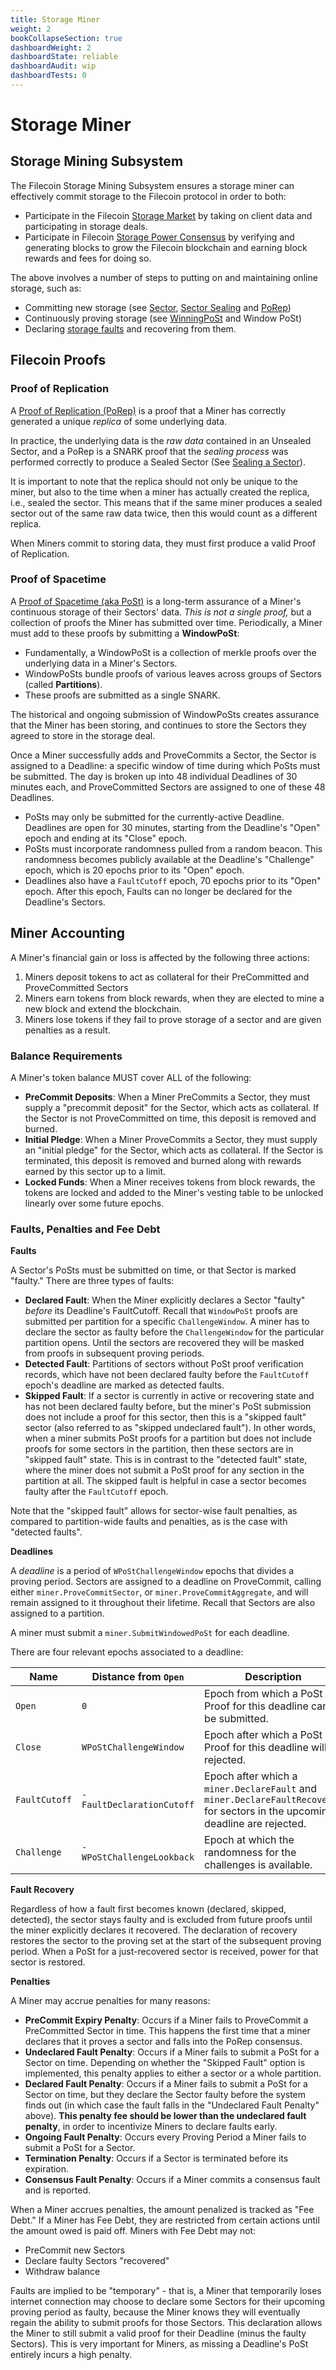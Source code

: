 ```yaml
---
title: Storage Miner
weight: 2
bookCollapseSection: true
dashboardWeight: 2
dashboardState: reliable
dashboardAudit: wip
dashboardTests: 0
---
```


# Storage Miner

## Storage Mining Subsystem

The Filecoin Storage Mining Subsystem ensures a storage miner can effectively commit storage to the Filecoin protocol in order to both:

- Participate in the Filecoin [Storage Market](storage_market) by taking on client data and participating in storage deals.
- Participate in Filecoin [Storage Power Consensus](storage_power_consensus) by verifying and generating blocks to grow the Filecoin blockchain and earning block rewards and fees for doing so.

The above involves a number of steps to putting on and maintaining online storage, such as:

- Committing new storage (see [Sector](sector), [Sector Sealing](sector#sealing) and [PoRep](sdr))
- Continuously proving storage (see [WinningPoSt](expected_consensus#winning-a-block) and Window PoSt)
- Declaring [storage faults](sector#sector-faults) and recovering from them.

## Filecoin Proofs

### Proof of Replication

A [Proof of Replication (PoRep)](sdr) is a proof that a Miner has correctly generated a unique _replica_ of some underlying data.

In practice, the underlying data is the _raw data_ contained in an Unsealed Sector, and a PoRep is a SNARK proof that the _sealing process_ was performed correctly to produce a Sealed Sector (See [Sealing a Sector](#Sealing-a-Sector)).

It is important to note that the replica should not only be unique to the miner, but also to the time when a miner has actually created the replica, i.e., sealed the sector. This means that if the same miner produces a sealed sector out of the same raw data twice, then this would count as a different replica.

When Miners commit to storing data, they must first produce a valid Proof of Replication.

### Proof of Spacetime

A [Proof of Spacetime (aka PoSt)](post) is a long-term assurance of a Miner's continuous storage of their Sectors' data. _This is not a single proof,_ but a collection of proofs the Miner has submitted over time. Periodically, a Miner must add to these proofs by submitting a **WindowPoSt**:

- Fundamentally, a WindowPoSt is a collection of merkle proofs over the underlying data in a Miner's Sectors.
- WindowPoSts bundle proofs of various leaves across groups of Sectors (called **Partitions**).
- These proofs are submitted as a single SNARK.

The historical and ongoing submission of WindowPoSts creates assurance that the Miner has been storing, and continues to store the Sectors they agreed to store in the storage deal.

Once a Miner successfully adds and ProveCommits a Sector, the Sector is assigned to a Deadline: a specific window of time during which PoSts must be submitted. The day is broken up into 48 individual Deadlines of 30 minutes each, and ProveCommitted Sectors are assigned to one of these 48 Deadlines.

- PoSts may only be submitted for the currently-active Deadline. Deadlines are open for 30 minutes, starting from the Deadline's "Open" epoch and ending at its "Close" epoch.
- PoSts must incorporate randomness pulled from a random beacon. This randomness becomes publicly available at the Deadline's "Challenge" epoch, which is 20 epochs prior to its "Open" epoch.
- Deadlines also have a `FaultCutoff` epoch, 70 epochs prior to its "Open" epoch. After this epoch, Faults can no longer be declared for the Deadline's Sectors.

## Miner Accounting

A Miner's financial gain or loss is affected by the following three actions:

1. Miners deposit tokens to act as collateral for their PreCommitted and ProveCommitted Sectors
2. Miners earn tokens from block rewards, when they are elected to mine a new block and extend the blockchain.
3. Miners lose tokens if they fail to prove storage of a sector and are given penalties as a result.

### Balance Requirements

A Miner's token balance MUST cover ALL of the following:

- **PreCommit Deposits**: When a Miner PreCommits a Sector, they must supply a "precommit deposit" for the Sector, which acts as collateral. If the Sector is not ProveCommitted on time, this deposit is removed and burned.
- **Initial Pledge**: When a Miner ProveCommits a Sector, they must supply an "initial pledge" for the Sector, which acts as collateral. If the Sector is terminated, this deposit is removed and burned along with rewards earned by this sector up to a limit.
- **Locked Funds**: When a Miner receives tokens from block rewards, the tokens are locked and added to the Miner's vesting table to be unlocked linearly over some future epochs.

### Faults, Penalties and Fee Debt

**Faults**

A Sector's PoSts must be submitted on time, or that Sector is marked "faulty." There are three types of faults:

- **Declared Fault**: When the Miner explicitly declares a Sector "faulty" _before_ its Deadline's FaultCutoff. Recall that `WindowPoSt` proofs are submitted per partition for a specific `ChallengeWindow`. A miner has to declare the sector as faulty before the `ChallengeWindow` for the particular partition opens. Until the sectors are recovered they will be masked from proofs in subsequent proving periods.
- **Detected Fault**: Partitions of sectors without PoSt proof verification records, which have not been declared faulty before the `FaultCutoff` epoch's deadline are marked as detected faults.
- **Skipped Fault**: If a sector is currently in active or recovering state and has not been declared faulty before, but the miner's PoSt submission does not include a proof for this sector, then this is a "skipped fault" sector (also referred to as "skipped undeclared fault"). In other words, when a miner submits PoSt proofs for a partition but does not include proofs for some sectors in the partition, then these sectors are in "skipped fault" state. This is in contrast to the "detected fault" state, where the miner does not submit a PoSt proof for any section in the partition at all. The skipped fault is helpful in case a sector becomes faulty after the `FaultCutoff` epoch.

Note that the "skipped fault" allows for sector-wise fault penalties, as compared to partition-wide faults and penalties, as is the case with "detected faults".

**Deadlines**

A _deadline_ is a period of `WPoStChallengeWindow` epochs that divides a proving period.
Sectors are assigned to a deadline on ProveCommit, calling either `miner.ProveCommitSector`, or `miner.ProveCommitAggregate`, and will remain assigned to it throughout their lifetime. Recall that Sectors are also assigned to a partition.

A miner must submit a `miner.SubmitWindowedPoSt` for each deadline.

There are four relevant epochs associated to a deadline:

| Name          | Distance from `Open`      | Description                                                                                                                   |
| ------------- | ------------------------- | ----------------------------------------------------------------------------------------------------------------------------- |
| `Open`        | `0`                       | Epoch from which a PoSt Proof for this deadline can be submitted.                                                             |
| `Close`       | `WPoStChallengeWindow`    | Epoch after which a PoSt Proof for this deadline will be rejected.                                                            |
| `FaultCutoff` | `-FaultDeclarationCutoff` | Epoch after which a `miner.DeclareFault` and `miner.DeclareFaultRecovered` for sectors in the upcoming deadline are rejected. |
| `Challenge`   | `-WPoStChallengeLookback` | Epoch at which the randomness for the challenges is available.                                                                |

**Fault Recovery**

Regardless of how a fault first becomes known (declared, skipped, detected), the sector stays faulty and is excluded from future proofs until the miner explicitly declares it recovered. The declaration of recovery restores the sector to the proving set at the start of the subsequent proving period. When a PoSt for a just-recovered sector is received, power for that sector is restored.

**Penalties**

A Miner may accrue penalties for many reasons:

- **PreCommit Expiry Penalty**: Occurs if a Miner fails to ProveCommit a PreCommitted Sector in time. This happens the first time that a miner declares that it proves a sector and falls into the PoRep consensus.
- **Undeclared Fault Penalty**: Occurs if a Miner fails to submit a PoSt for a Sector on time. Depending on whether the "Skipped Fault" option is implemented, this penalty applies to either a sector or a whole partition.
- **Declared Fault Penalty**: Occurs if a Miner fails to submit a PoSt for a Sector on time, but they declare the Sector faulty before the system finds out (in which case the fault falls in the "Undeclared Fault Penalty" above). **This penalty fee should be lower than the undeclared fault penalty**, in order to incentivize Miners to declare faults early.
- **Ongoing Fault Penalty**: Occurs every Proving Period a Miner fails to submit a PoSt for a Sector.
- **Termination Penalty**: Occurs if a Sector is terminated before its expiration.
- **Consensus Fault Penalty**: Occurs if a Miner commits a consensus fault and is reported.

When a Miner accrues penalties, the amount penalized is tracked as "Fee Debt." If a Miner has Fee Debt, they are restricted from certain actions until the amount owed is paid off. Miners with Fee Debt may not:

- PreCommit new Sectors
- Declare faulty Sectors "recovered"
- Withdraw balance

Faults are implied to be "temporary" - that is, a Miner that temporarily loses internet connection may choose to declare some Sectors for their upcoming proving period as faulty, because the Miner knows they will eventually regain the ability to submit proofs for those Sectors. This declaration allows the Miner to still submit a valid proof for their Deadline (minus the faulty Sectors). This is very important for Miners, as missing a Deadline's PoSt entirely incurs a high penalty.
